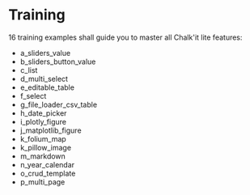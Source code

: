 # Training

16 training examples shall guide you to master all Chalk'it lite features:

- a_sliders_value	  	
- b_sliders_button_value   		
- c_list			  	
- d_multi_select		  	
- e_editable_table	  
- f_select
- g_file_loader_csv_table  
- h_date_picker
- i_plotly_figure
- j_matplotlib_figure
- k_folium_map
- k_pillow_image
- m_markdown
- n_year_calendar
- o_crud_template
- p_multi_page
